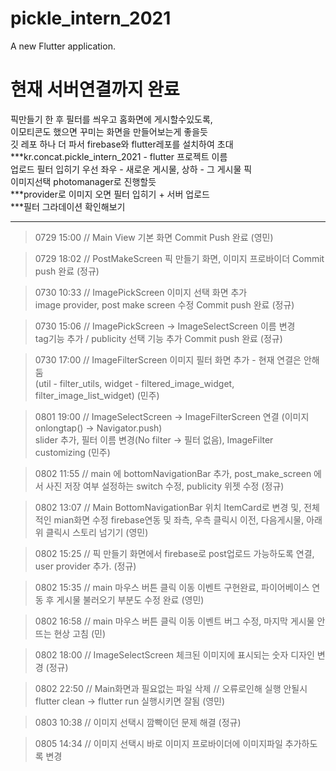 # pickle_intern_2021

A new Flutter application.

# 현재 서버연결까지 완료

 픽만들기 한 후 필터를 씌우고 홈화면에 게시할수있도록,  
 이모티콘도 했으면 꾸미는 화면을 만들어보는게 좋을듯  
 깃 레포 하나 더 파서 firebase와 flutter레포를 설치하여 초대  
 ***kr.concat.pickle_intern_2021 - flutter 프로젝트 이름  
 업로드 필터 입히기 우선 좌우 - 새로운 게시물, 상하 - 그 게시물 픽  
 이미지선택 photomanager로 진행할듯  
 ***provider로 이미지 오면 필터 입히기 + 서버 업로드  
 ***필터 그라데이션 확인해보기  

-----
>0729 15:00 // Main View 기본 화면 Commit Push 완료 (영민)  

>0729 18:02 // PostMakeScreen 픽 만들기 화면, 이미지 프로바이더 Commit push 완료 (정규)  

>0730 10:33 // ImagePickScreen 이미지 선택 화면 추가  
image provider, post make screen 수정 Commit push 완료 (정규)  

>0730 15:06 // ImagePickScreen -> ImageSelectScreen 이름 변경  
tag기능 추가 / publicity 선택 기능 추가 Commit push 완료 (정규)  

>0730 17:00 // ImageFilterScreen 이미지 필터 화면 추가 - 현재 연결은 안해둠  
(util - filter_utils, widget - filtered_image_widget, filter_image_list_widget) (민주)  

>0801 19:00 // ImageSelectScreen -> ImageFilterScreen 연결 (이미지 onlongtap() -> Navigator.push)  
slider 추가, 필터 이름 변경(No filter -> 필터 없음), ImageFilter customizing (민주)

>0802 11:55 // main 에 bottomNavigationBar 추가,
post_make_screen 에서 사진 저장 여부 설정하는 switch 수정, publicity 위젯 수정 (정규)

>0802 13:07 // Main BottomNavigationBar 위치 ItemCard로 변경 및,
전체적인 mian화면 수정 firebase연동 및 좌측, 우측 클릭시 이전, 다음게시물, 아래 위 클릭시 스토리 넘기기 (영민)

>0802 15:25 // 픽 만들기 화면에서 firebase로 post업로드 가능하도록 연결,
user provider 추가. (정규)

>0802 15:35 // main 마우스 버튼 클릭 이동 이벤트 구현완료,
파이어베이스 연동 후 게시물 불러오기 부분도 수정 완료 (영민)

>0802 16:58 // main 마우스 버튼 클릭 이동 이벤트 버그 수정, 마지막 게시물 안뜨는 현상 고침 (민)

>0802 18:00 // ImageSelectScreen 체크된 이미지에 표시되는 숫자 디자인 변경 (정규)

>0802 22:50 // Main화면과 필요없는 파일 삭제 // 오류로인해 실행 안될시 flutter clean -> flutter run 실행시키면 잘됨 (영민)
 
>0803 10:38 // 이미지 선택시 깜빡이던 문제 해결 (정규)

>0805 14:34 // 이미지 선택시 바로 이미지 프로바이더에 이미지파일 추가하도록 변경